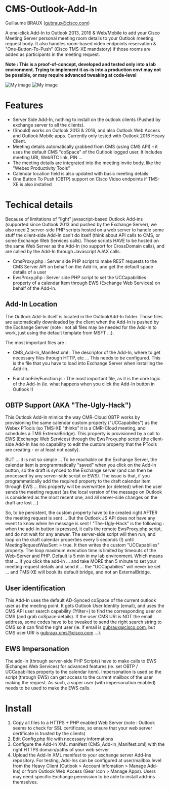 # CMS-Outlook-Add-In
Guillaume BRAUX (gubraux@cisco.com)

A one-click Add-In to Outlook 2013, 2016 & Web/Mobile to add your Cisco Meeting Server personal meeting room details to your Outlook meeting request body. It also handles room-based video endpoints reservation & "One-Button-To-Push" (Cisco TMS-XE mandatory) if those rooms are added as participants in the meeting request.

**Note : This is a proof-of-concept, developed and tested only into a lab environment. Trying to implement it as-is into a production envt may not be possible, or may require advanced tweaking at code-level**

![My image](https://raw.githubusercontent.com/gbraux/CMS-Outlook-Addin/master/BookingAddin1-edit.png)
![My image](https://raw.githubusercontent.com/gbraux/CMS-Outlook-Addin/master/BookingAddin2-edit.png)

# Features
-	Server Side Add-In, nothing to install on the outlook clients (Pushed by exchange server to all the clients).
-	(Should) works on Outlook 2013 & 2016, and also Outlook Web Access and Outlook Mobile apps. Currently only tested with Outlook 2016 Heavy Client.
-	Meeting details automatically grabbed from CMS (using CMS API) – it uses the default CMS "coSpace" of the Outlook logged user. It includes meeting URI, WebRTC link, PIN …
-	The meeting details are integrated into the meeting invite body, like the "Webex Productivity Tools"
-	Calendar location field is also updated with basic meeting details
-	One Button To Push (OBTP) support on Cisco Video endpoints if TMS-XE is also installed

# Techical details

Because of limitations of "light" javascript-based Outlook Add-ins (supported since Outlook 2013 and pushed by the Exchange Server), we also need 2 server-side PHP scripts hosted on a web server to handle some stuff the client-side Add-In can't do itself (think about API calls to CMS, or some Exchange Web Services calls).
Those scripts HAVE to be hosted on the same Web Server as the Add-In (no support for CrossDomain calls), and are called by the Add-In through Javascript AJAX calls.

- CmsProxy.php : Server side PHP script to make REST requests to the CMS Server API on behalf on the Add-In, and get the default space details of a user
- EwsProxy.php : Server side PHP script to set the UCCapabilities property of a calendar Item through EWS (Exchange Web Services) on behalf of the Add-In.

## Add-In Location

The Outlook Add-In itself is located in the OutlookAdd-In folder. Those files are automatically downloaded by the client when the Add-In is pushed by the Exchange Server (note : not all files may be needed for the Add-In to work, just using the default template from MSFT ...).

The most important files are :

- CMS_Add-In_Manifest.xml : The descriptor of the Add-In, where to get necessary files through HTTP, etc ... This needs to be configured. This is the file that you have to load into Exchange Server when installing the Add-In.

- FunctionFile/Function.js : The most important file, as it is the core logic of the Add-In (ie. what happens when you click the Add-In button in Outlook !)

## OBTP Support (AKA "The-Ugly-Hack")

This Outlook Add-In mimics the way CMR-Cloud OBTP works by provisioning the same calendar custom property ("UCCapabilies") as the Webex PTools (so TMS-XE "thinks" it is a CMR-Cloud meeting, and schedules a TMS ExternalBridge). This property is provisioned by a call to EWS (Exchange Web Services) through the EwsProxy.php script (the client-side Add-In has no capability to edit the custom property that the PTools are creating - or at least not easily).

BUT ... it is not so simple ... To be reachable on the Exchange Server, the calendar item is programmatically "saved" when you click on the Add-In button, so the draft is synced to the Exchange server (and can then be processed by any server-side script or EWS). The issue is that, if you programmatically add the required property to the draft calendar item through EWS ... this property will be overwritten (or deleted) when the user sends the meeting request (as the local version of the message on Outlook is considered as the most recent one, and all server-side changes on the draft are lost ...)

So, to be persistent, the custom property have to be created right AFTER the meeting request is sent ... But the Outlook JS API does not have any event to know when he message is sent !
"The-Ugly-Hack" is the following : when the add-in button is pressed, it calls the remote EwsProxy.php script, and do not wait for any answer. The server-side script will then run, and loop on the draft calendar properties every 5 seconds (!) until MeetingRequestWasSent = true. It then writes the custom "UCCapabilies" property.
The loop maximum execution time is limited by timeouts of the Web-Server and PHP. Default is 5 min in my lab environment. Which means that ... if you click the add-in ... and take MORE than 5 minute to set your meeting request details and send it ... the "UCCapabilies" will never be set ... and TMS-XE will book its default bridge, and not an ExternalBridge. 

## User identification

This Add-In uses the default AD-Synced coSpace of the current outlook user as the meeting point. It gets Outlook User Identity (email), and uses the CMS API user search capability (?filter=) to find the corresponding user on CMS (and grab coSpace details).
If the user CMS URI is NOT the email address, some codes have to be tweaked to send the right search string to CMS so it can find the right user (ie. if email is gubraux@cisco.com, but CMS user URI is gubraux.cms@cisco.com ...).

## EWS Impersonation

The add-in (through server-side PHP Scripts) have to make calls to EWS (Echanges Web Services) for advanced features (ie. set OBTP / UCCapabilites property to the calendar item). Impersonation is used so the script (through EWS) can get access to the current mailbox of the user making the request. As such, a super user (with impersonation enabled) needs to be used to make the EWS calls.

# Install

1. Copy all files to a HTTPS + PHP enabled Web Server (note : Outlook seems to check for SSL certificate, so ensure that your web server certificate is trusted by the clients)
2. Edit Config.php file with necessary informations
3. Configure the Add-In XML manifest (CMS_Add-In_Manifest.xml) with the right HTTPS domain/paths of your web server
4. Upload the Add-In XML manifest to your exchange server Add-Ins repository. For testing, Add-Ins can be configured at user/mailbox level from the Heavy Client (Outlook > Account Infomation > Manage Add-Ins) or from Outlook Web Access (Gear icon > Manage Apps). Users may need specific Exchange permission to be able to install add-ins themselves.
